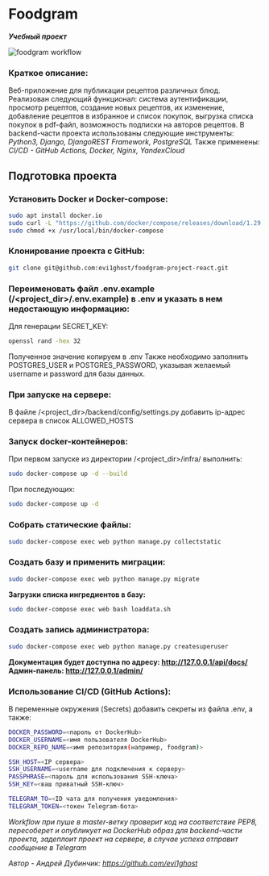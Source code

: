 # Foodgram
**_Учебный проект_**

![foodgram workflow](https://github.com/evi1ghost/foodgram-project-react/workflows/foodgram_workflow/badge.svg)

### Краткое описание:
Веб-приложение для публикации рецептов различных блюд.
Реализован следующий функционал: система аутентификации, просмотр рецептов, создание новых рецептов, их изменение, добавление рецептов в избранное и список покупок, выгрузка списка покупок в pdf-файл, возможность подписки на авторов рецептов.
В backend-части проекта использованы следующие инструменты:
_Python3, Django, DjangoREST Framework, PostgreSQL_
Также применены:
_CI/CD - GitHub Actions, Docker, Nginx, YandexCloud_

## Подготовка проекта
### Установить Docker и Docker-compose:
```sh
sudo apt install docker.io 
sudo curl -L "https://github.com/docker/compose/releases/download/1.29.2/docker-compose-$(uname -s)-$(uname -m)" -o /usr/local/bin/docker-compose
sudo chmod +x /usr/local/bin/docker-compose
```
### Клонирование проекта с GitHub:
```sh
git clone git@github.com:evi1ghost/foodgram-project-react.git
```
### Переименовать файл .env.example (/<project_dir>/.env.example) в .env и указать в нем недостающую информацию:
Для генерации SECRET_KEY:
```sh
openssl rand -hex 32
```
Полученное значение копируем в .env
Также необходимо заполнить POSTGRES_USER и POSTGRES_PASSWORD, указывая желаемый username и password для базы данных.
### При запуске на сервере:
В файле /<project_dir>/backend/config/settings.py добавить ip-адрес сервера в список ALLOWED_HOSTS
### Запуск docker-контейнеров:
При первом запуске из директории /<project_dir>/infra/ выполнить:
```sh
sudo docker-compose up -d --build
```
При последующих:
```sh
sudo docker-compose up -d
```
### Собрать статические файлы:
```sh
sudo docker-compose exec web python manage.py collectstatic
```

### Создать базу и применить миграции:
```sh
sudo docker-compose exec web python manage.py migrate
```
**Загрузки списка ингредиентов в базу:**
```sh
sudo docker-compose exec web bash loaddata.sh
```

### Создать запись администратора:
```sh
sudo docker-compose exec web python manage.py createsuperuser
```
**Документация будет доступна по адресу: http://127.0.0.1/api/docs/**
**Админ-панель: http://127.0.0.1/admin/**

### Использование CI/CD (GitHub Actions):
В переменные окружения (Secrets) добавить секреты из файла .env, а также:
```sh
DOCKER_PASSWORD=<пароль от DockerHub>
DOCKER_USERNAME=<имя пользователя DockerHub>
DOCKER_REPO_NAME=<имя репозитория(например, foodgram)>

SSH_HOST=<IP сервера>
SSH_USERNAME=<username для подключения к серверу>
PASSPHRASE=<пароль для использования SSH-ключа>
SSH_KEY=<ваш приватный SSH-ключ>

TELEGRAM_TO=<ID чата для получения уведомления>
TELEGRAM_TOKEN=<токен Telegram-бота>
```
*Workflow при пуше в master-ветку проверит код на соответствие PEP8, пересоберет и опубликует на DockerHub образ для backend-части проекта, задеплоит проект на сервере, в случае успеха отправит сообщение в Telegram*

_Автор - Андрей Дубинчик: https://github.com/evi1ghost_
